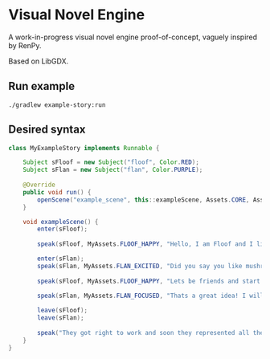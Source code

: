 # Visual Novel Engine

A work-in-progress visual novel engine proof-of-concept, vaguely inspired by RenPy.

Based on LibGDX.

## Run example
```console
./gradlew example-story:run
```

## Desired syntax

```java
class MyExampleStory implements Runnable {

    Subject sFloof = new Subject("floof", Color.RED);
    Subject sFlan = new Subject("flan", Color.PURPLE);
    
    @Override
    public void run() {
        openScene("example_scene", this::exampleScene, Assets.CORE, Assets.FOREST);
    }

    void exampleScene() {
        enter(sFloof);
        
        speak(sFloof, MyAssets.FLOOF_HAPPY, "Hello, I am Floof and I like mushrooms!");

        enter(sFlan);
        speak(sFlan, MyAssets.FLAN_EXCITED, "Did you say you like mushrooms! [pause=3] I am Flan and I also like mushrooms!");
        
        speak(sFloof, MyAssets.FLOOF_HAPPY, "Lets be friends and start the [wavy]Mushroom Association![/wavy]");

        speak(sFlan, MyAssets.FLAN_FOCUSED, "Thats a great idea! I will start filling the paperwork right away.");
        
        leave(sFloof);
        leave(sFlan);
        
        speak("They got right to work and soon they represented all the mushrooms of the forest.");
    }
}
```